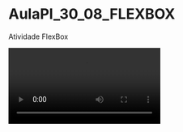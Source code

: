 # AulaPI_30_08_FLEXBOX
Atividade FlexBox


![Video](https://github.com/Eujuba/AulaPI_30_08_FLEXBOX/blob/main/atividade.mp4)
